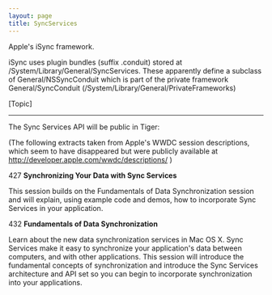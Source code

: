 ```yaml
---
layout: page
title: SyncServices
---
```




Apple's iSync framework.

iSync uses plugin bundles (suffix .conduit) stored at /System/Library/General/SyncServices. These apparently define a subclass of General/NSSyncConduit which is part of the private framework General/SyncConduit (/System/Library/General/PrivateFrameworks)

[Topic]

----

The Sync Services API will be public in Tiger:

(The following extracts taken from Apple's WWDC session descriptions, which seem to have disappeared but were publicly available at http://developer.apple.com/wwdc/descriptions/ )

427 **Synchronizing Your Data with Sync Services**

This session builds on the Fundamentals of Data Synchronization session and will explain, using example code and demos, how to incorporate Sync Services in your application.

432 **Fundamentals of Data Synchronization**

Learn about the new data synchronization services in Mac OS X. Sync Services make it easy to synchronize your application's data between computers, and with other applications. This session will introduce the fundamental concepts of synchronization and introduce the Sync Services architecture and API set so you can begin to incorporate synchronization into your applications.
